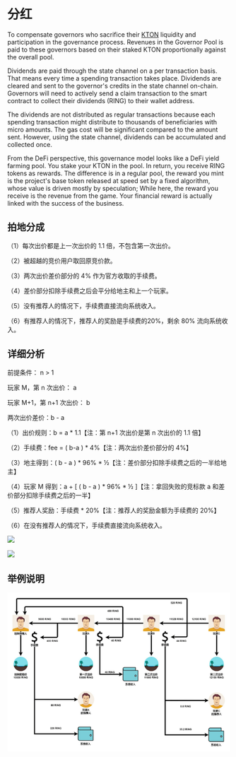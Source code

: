 # 分红

To compensate governors who sacrifice their [KTON](../../getting-started/tokens/kton.md) liquidity and participation in the governance process. Revenues in the Governor Pool is paid to these governors based on their staked KTON proportionally against the overall pool.

Dividends are paid through the state channel on a per transaction basis. That means every time a spending transaction takes place. Dividends are cleared and sent to the governor's credits in the state channel on-chain. Governors will need to actively send a claim transaction to the smart contract to collect their dividends \(RING\) to their wallet address.

The dividends are not distributed as regular transactions because each spending transaction might distribute to thousands of beneficiaries with micro amounts. The gas cost will be significant compared to the amount sent. However, using the state channel, dividends can be accumulated and collected once.

From the DeFi perspective, this governance model looks like a DeFi yield farming pool. You stake your KTON in the pool. In return, you receive RING tokens as rewards. The difference is in a regular pool, the reward you mint is the project's base token released at speed set by a fixed algorithm, whose value is driven mostly by speculation; While here, the reward you receive is the revenue from the game. Your financial reward is actually linked with the success of the business.



## **拍地分成**

（1）每次出价都是上一次出价的 1.1 倍，不包含第一次出价。

（2）被超越的竞价用户取回原竞价款。

（3）两次出价差价部分的 4% 作为官方收取的手续费。

（4）差价部分扣除手续费之后会平分给地主和上一个玩家。

（5）没有推荐人的情况下，手续费直接流向系统收入。

（6）有推荐人的情况下，推荐人的奖励是手续费的20%，剩余 80% 流向系统收入。

## **详细分析**

前提条件： n &gt; 1

玩家 M，第 n 次出价： a

玩家 M+1，第 n+1 次出价： b

两次出价差价：b - a

（1）出价规则：b = a \* 1.1【注：第 n+1 次出价是第 n 次出价的 1.1 倍】

（2）手续费：fee = \( b-a \) \* 4%【注：两次出价差价部分的 4%】

（3）地主得到：\( b - a \) \* 96% \* ½【注：差价部分扣除手续费之后的一半给地主】

（4）玩家 M 得到：a + \[ \( b - a \) \* 96% \* ½ \]【注：拿回失败的竞标款 a 和差价部分扣除手续费之后的一半】

（5）推荐人奖励：手续费 \* 20%【注：推荐人的奖励金额为手续费的 20%】

（6）在没有推荐人的情况下，手续费直接流向系统收入。

![](https://imgland.oss-cn-hangzhou.aliyuncs.com/photo/2018/78fdda1d-c8e1-4f91-baba-08a01c061485.jpg?x-oss-process=image/resize,w_1920)

![](https://imgland.oss-cn-hangzhou.aliyuncs.com/photo/2018/493cf263-dcb2-4791-a974-9f0fbd3800c3.jpg?x-oss-process=image/resize,w_1920)

## **举例说明**

![](../../.gitbook/assets/auction-revenue.png)

